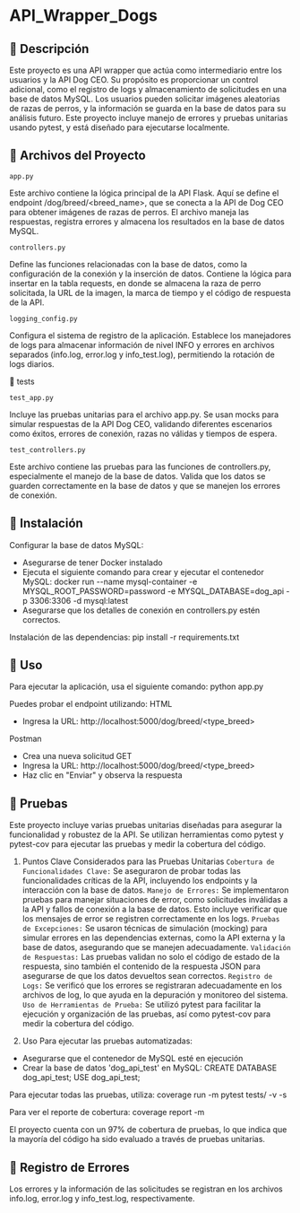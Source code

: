 # API_Wrapper_Dogs

## 📌 Descripción

Este proyecto es una API wrapper que actúa como intermediario entre los usuarios y la API Dog CEO. Su propósito es proporcionar un control adicional, como el registro de logs y almacenamiento de solicitudes en una base de datos MySQL. Los usuarios pueden solicitar imágenes aleatorias de razas de perros, y la información se guarda en la base de datos para su análisis futuro.
Este proyecto incluye manejo de errores y pruebas unitarias usando pytest, y está diseñado para ejecutarse localmente.

## 📌 Archivos del Proyecto

`app.py`

Este archivo contiene la lógica principal de la API Flask. Aquí se define el endpoint /dog/breed/<breed_name>, que se conecta a la API de Dog CEO para obtener imágenes de razas de perros. El archivo maneja las respuestas, registra errores y almacena los resultados en la base de datos MySQL.

`controllers.py`

Define las funciones relacionadas con la base de datos, como la configuración de la conexión y la inserción de datos. Contiene la lógica para insertar en la tabla requests, en donde se almacena la raza de perro solicitada, la URL de la imagen, la marca de tiempo y el código de respuesta de la API.

`logging_config.py`

Configura el sistema de registro de la aplicación. Establece los manejadores de logs para almacenar información de nivel INFO y errores en archivos separados (info.log, error.log y info_test.log), permitiendo la rotación de logs diarios.

📁 tests

`test_app.py`

Incluye las pruebas unitarias para el archivo app.py. Se usan mocks para simular respuestas de la API Dog CEO, validando diferentes escenarios como éxitos, errores de conexión, razas no válidas y tiempos de espera.

`test_controllers.py`

Este archivo contiene las pruebas para las funciones de controllers.py, especialmente el manejo de la base de datos. Valida que los datos se guarden correctamente en la base de datos y que se manejen los errores de conexión.

## 📌 Instalación

Configurar la base de datos MySQL:
- Asegurarse de tener Docker instalado
- Ejecuta el siguiente comando para crear y ejecutar el contenedor MySQL:
docker run --name mysql-container -e MYSQL_ROOT_PASSWORD=password -e MYSQL_DATABASE=dog_api -p 3306:3306 -d mysql:latest
- Asegurarse que los detalles de conexión en controllers.py estén correctos.

Instalación de las dependencias:
pip install -r requirements.txt

## 📌 Uso

Para ejecutar la aplicación, usa el siguiente comando:
python app.py

Puedes probar el endpoint utilizando:
HTML
- Ingresa la URL: http://localhost:5000/dog/breed/<type_breed>

Postman
- Crea una nueva solicitud GET
- Ingresa la URL: http://localhost:5000/dog/breed/<type_breed>
- Haz clic en "Enviar" y observa la respuesta

## 📌 Pruebas
Este proyecto incluye varias pruebas unitarias diseñadas para asegurar la funcionalidad y robustez de la API. Se utilizan herramientas como pytest y pytest-cov para ejecutar las pruebas y medir la cobertura del código.

1. Puntos Clave Considerados para las Pruebas Unitarias
    `Cobertura de Funcionalidades Clave:` Se aseguraron de probar todas las funcionalidades críticas de la API, incluyendo los endpoints y la interacción con la base de datos.
    `Manejo de Errores:` Se implementaron pruebas para manejar situaciones de error, como solicitudes inválidas a la API y fallos de conexión a la base de datos. Esto incluye verificar que los mensajes de error se registren correctamente en los logs.
    `Pruebas de Excepciones:` Se usaron técnicas de simulación (mocking) para simular errores en las dependencias externas, como la API externa y la base de datos, asegurando que se manejen adecuadamente.
    `Validación de Respuestas:` Las pruebas validan no solo el código de estado de la respuesta, sino también el contenido de la respuesta JSON para asegurarse de que los datos devueltos sean correctos.
    `Registro de Logs:` Se verificó que los errores se registraran adecuadamente en los archivos de log, lo que ayuda en la depuración y monitoreo del sistema.
    `Uso de Herramientas de Prueba:` Se utilizó pytest para facilitar la ejecución y organización de las pruebas, así como pytest-cov para medir la cobertura del código. 

2. Uso
Para ejecutar las pruebas automatizadas:
- Asegurarse que el contenedor de MySQL esté en ejecución
- Crear la base de datos 'dog_api_test' en MySQL:
    CREATE DATABASE dog_api_test;
    USE dog_api_test;

Para ejecutar todas las pruebas, utiliza:
coverage run -m pytest tests/ -v -s

Para ver el reporte de cobertura:
coverage report -m

El proyecto cuenta con un 97% de cobertura de pruebas, lo que indica que la mayoría del código ha sido evaluado a través de pruebas unitarias. 

## 📌 Registro de Errores

Los errores y la información de las solicitudes se registran en los archivos info.log, error.log y info_test.log, respectivamente.






